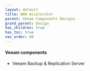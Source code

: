 ```yaml
---
layout: default
title: WAN Accelerator
parent: Veeam Components Designs
grand_parent: Design
has_children: true
has_toc: true
nav_order: 80
---
```



#### Veeam components

* Veeam Backup & Replication Server
